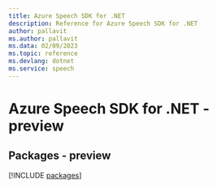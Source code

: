 ```yaml
---
title: Azure Speech SDK for .NET
description: Reference for Azure Speech SDK for .NET
author: pallavit
ms.author: pallavit
ms.data: 02/09/2023
ms.topic: reference
ms.devlang: dotnet
ms.service: speech
---
```

# Azure Speech SDK for .NET - preview
## Packages - preview
[!INCLUDE [packages](speech-index.md)]